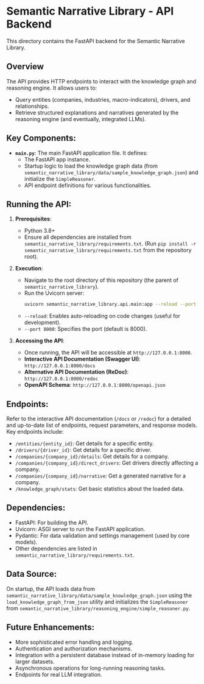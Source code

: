 # Semantic Narrative Library - API Backend

This directory contains the FastAPI backend for the Semantic Narrative Library.

## Overview

The API provides HTTP endpoints to interact with the knowledge graph and reasoning engine. It allows users to:
- Query entities (companies, industries, macro-indicators), drivers, and relationships.
- Retrieve structured explanations and narratives generated by the reasoning engine (and eventually, integrated LLMs).

## Key Components:

-   **`main.py`**: The main FastAPI application file. It defines:
    -   The FastAPI app instance.
    -   Startup logic to load the knowledge graph data (from `semantic_narrative_library/data/sample_knowledge_graph.json`) and initialize the `SimpleReasoner`.
    -   API endpoint definitions for various functionalities.

## Running the API:

1.  **Prerequisites**:
    *   Python 3.8+
    *   Ensure all dependencies are installed from `semantic_narrative_library/requirements.txt`. (Run `pip install -r semantic_narrative_library/requirements.txt` from the repository root).

2.  **Execution**:
    *   Navigate to the root directory of this repository (the parent of `semantic_narrative_library`).
    *   Run the Uvicorn server:
        ```bash
        uvicorn semantic_narrative_library.api.main:app --reload --port 8000
        ```
    *   `--reload`: Enables auto-reloading on code changes (useful for development).
    *   `--port 8000`: Specifies the port (default is 8000).

3.  **Accessing the API**:
    *   Once running, the API will be accessible at `http://127.0.0.1:8000`.
    *   **Interactive API Documentation (Swagger UI)**: `http://127.0.0.1:8000/docs`
    *   **Alternative API Documentation (ReDoc)**: `http://127.0.0.1:8000/redoc`
    *   **OpenAPI Schema**: `http://127.0.0.1:8000/openapi.json`

## Endpoints:

Refer to the interactive API documentation (`/docs` or `/redoc`) for a detailed and up-to-date list of endpoints, request parameters, and response models. Key endpoints include:
- `/entities/{entity_id}`: Get details for a specific entity.
- `/drivers/{driver_id}`: Get details for a specific driver.
- `/companies/{company_id}/details`: Get details for a company.
- `/companies/{company_id}/direct_drivers`: Get drivers directly affecting a company.
- `/companies/{company_id}/narrative`: Get a generated narrative for a company.
- `/knowledge_graph/stats`: Get basic statistics about the loaded data.

## Dependencies:

-   FastAPI: For building the API.
-   Uvicorn: ASGI server to run the FastAPI application.
-   Pydantic: For data validation and settings management (used by core models).
-   Other dependencies are listed in `semantic_narrative_library/requirements.txt`.

## Data Source:

On startup, the API loads data from `semantic_narrative_library/data/sample_knowledge_graph.json` using the `load_knowledge_graph_from_json` utility and initializes the `SimpleReasoner` from `semantic_narrative_library/reasoning_engine/simple_reasoner.py`.

## Future Enhancements:

-   More sophisticated error handling and logging.
-   Authentication and authorization mechanisms.
-   Integration with a persistent database instead of in-memory loading for larger datasets.
-   Asynchronous operations for long-running reasoning tasks.
-   Endpoints for real LLM integration.

